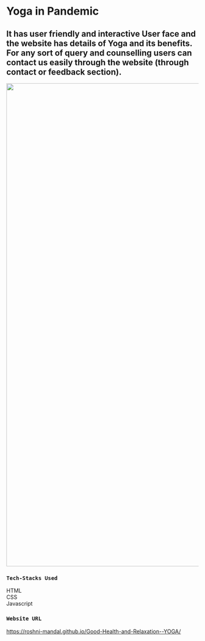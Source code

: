 # Yoga in Pandemic
## It has user friendly and interactive User face and the website has details of Yoga and its benefits. For any sort of query and counselling users can contact us easily through the website (through contact or feedback section).

<img width="1266" alt=" " src="https://github.com/Roshni-Mandal/Good-Health-and-Relaxation--YOGA/blob/main/images/Screenshot%202023-09-15%20at%2012.16.26%E2%80%AFAM.png">

### `Tech-Stacks Used`
HTML \
CSS \
Javascript

### `Website URL`
https://roshni-mandal.github.io/Good-Health-and-Relaxation--YOGA/
